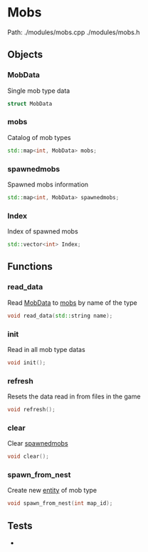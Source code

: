 # Mobs
Path: ./modules/mobs.cpp   ./modules/mobs.h


## Objects
### MobData
Single mob type data
```c++
struct MobData
```
### mobs
Catalog of mob types
```c++
std::map<int, MobData> mobs;
```

### spawnedmobs
Spawned mobs information
```c++
std::map<int, MobData> spawnedmobs;
```

### Index
Index of spawned mobs
```c++
std::vector<int> Index;
```

## Functions

### read_data
Read [MobData](mobs.md#MobData) to [mobs](mobs.md#mobs) by name of the type
```c++
void read_data(std::string name);
```

### init
Read in all mob type datas
```c++
void init();
```

### refresh
Resets the data read in from files in the game
```c++
void refresh();
```

### clear
Clear [spawnedmobs](mobs.md#spawnedmobs)
```c++
void clear();
```

### spawn_from_nest
Create new [entity](entity.md#entities) of mob type
```c++
void spawn_from_nest(int map_id);
```


## Tests
- 